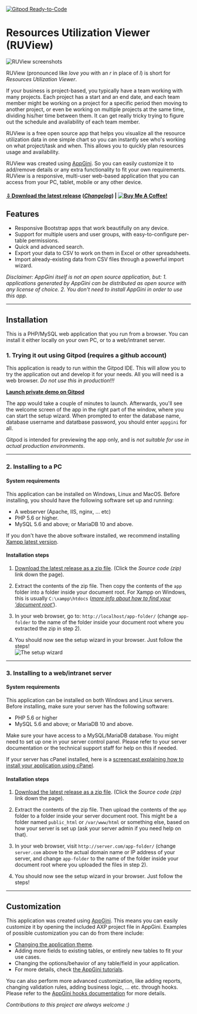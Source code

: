 [![Gitpod Ready-to-Code](https://img.shields.io/badge/Gitpod-Ready--to--Code-blue?logo=gitpod)](https://gitpod.io/#https://github.com/bigprof-software/resources-utilization-viewer) 

# Resources Utilization Viewer (RUView)

![RUView screenshots](https://cdn.bigprof.com/appgini-open-source-apps/ruview/screencast.gif)

RUView (pronounced like _love you_ with an _r_ in place of _l_) is short for _Resources Utilization Viewer_. 

If your business is project-based, you typically have a team working with many projects.
Each project has a start and an end date, and each team member might be 
working on a project for a specific period then moving to another project, 
or even be working on multiple projects at the same time, dividing his/her 
time between them. It can get really tricky trying to figure out the schedule 
and availability of each team member.

RUView is a free open source app that helps you visualize all the resource
utilization data in one simple chart so you can instantly see who's working
on what project/task and when. This allows you to quickly plan resources usage and availability.

RUView was created using [AppGini](https://bigprof.com/appgini/).
So you can easily customize it to add/remove 
details or any extra functionality to fit your own requirements. 
RUView is a responsive, multi-user web-based application that you can access from your PC, tablet, 
mobile or any other device. 

#### [⇩ Download the latest release](https://github.com/bigprof-software/resources-utilization-viewer/releases/latest) ([_Changelog_](https://github.com/bigprof-software/resources-utilization-viewer/releases)) | [![Buy Me A Coffee!](https://cdn.bigprof.com/appgini-open-source-apps/buy-me-a-coffee.png)](https://www.buymeacoffee.com/genedy) 

## Features

* Responsive Bootstrap apps that work beautifully on any device.
* Support for multiple users and user groups, with easy-to-configure per-table permissions.
* Quick and advanced search.
* Export your data to CSV to work on them in Excel or other spreadsheets.
* Import already-existing data from CSV files through a powerful import wizard.

*Disclaimer: AppGini itself is not an open source application,
but: 1. applications generated by AppGini can be distributed as open source with any
license of choice. 2. You don't need to install AppGini in order to use this app.*

---

## Installation

This is a PHP/MySQL web application that you run from a browser. You can install it either locally
on your own PC, or to a web/intranet server.

### 1. Trying it out using Gitpod (requires a github account)

This application is ready to run within the Gitpod IDE.
This will allow you to try the application out and develop it for your needs.
All you will need is a web browser. _Do not use this in production!!!_

**[Launch private demo on Gitpod](https://gitpod.io/#https://github.com/bigprof-software/resources-utilization-viewer)**

The app would take a couple of minutes to launch.
Afterwards, you'll see the welcome screen of the app in the right part of the window, where you can start the setup wizard.
When prompted to enter the database name, database username and datatbase password, you should enter `appgini` for all.

Gitpod is intended for previewing the app only, and is _not suitable for use in actual production environments_.

---

### 2. Installing to a PC

#### System requirements

This application can be installed on Windows, Linux and MacOS. Before installing,
you should have the following software set up and running:

* A webserver (Apache, IIS, nginx, ... etc)
* PHP 5.6 or higher.
* MySQL 5.6 and above; or MariaDB 10 and above.

If you don't have the above software installed, we recommend installing
[Xampp latest version](https://www.apachefriends.org/).

#### Installation steps

1. [Download the latest release as a zip file](https://github.com/bigprof-software/resources-utilization-viewer/releases/latest).
(Click the *Source code (zip)* link down the page).

2. Extract the contents of the zip file. Then copy the contents of the `app` folder into a folder inside your document root.
For Xampp on Windows, this is usually `C:\xampp\htdocs`
(*[more info about how to find your 'document root'](http://www.karelia.com/sandvox/help/z/Document_Root.html)*).

3. In your web browser, go to: `http://localhost/app-folder/`
(change `app-folder` to the name of the folder inside your document root where you extracted the zip in step 2).

4. You should now see the setup wizard in your browser. Just follow the steps!   
![The setup wizard](https://cdn.bigprof.com/appgini-open-source-apps/setup-wizard-page-1.png)

---

### 3. Installing to a web/intranet server

#### System requirements

This application can be installed on both Windows and Linux servers.
Before installing, make sure your server has the following software:

* PHP 5.6 or higher
* MySQL 5.6 and above; or MariaDB 10 and above.
	
Make sure your have access to a MySQL/MariaDB database.
You might need to set up one in your server control panel.
Please refer to your server documentation or the technical support staff for help on this if needed.

If your server has cPanel installed, here is a
[screencast explaining how to install your application using cPanel](https://bigprof.com/appgini/screencasts/how-to-upload-your-appgini-web-application-to-a-web-server-using-ftp-and-cpanel).

#### Installation steps

1. [Download the latest release as a zip file](https://github.com/bigprof-software/resources-utilization-viewer/releases/latest).
(Click the *Source code (zip)* link down the page).

2. Extract the contents of the zip file. Then upload the contents of the `app` folder to a folder inside your server document root.
This might be a folder named `public_html` or `/var/www/html` or something else, based on how your server is set up
(ask your server admin if you need help on that).

3. In your web browser, visit `http://server.com/app-folder/`
(change `server.com` above to the actual domain name or IP address of your server,
and change `app-folder` to the name of the folder inside your document root where
you uploaded the files in step 2).

4. You should now see the setup wizard in your browser. Just follow the steps!

---

## Customization

This application was created using [AppGini](https://bigprof.com/appgini). This means you can easily customize it by
opening the included AXP project file in AppGini. Examples of possible customization you can do from there include:

* [Changing the application theme](https://bigprof.com/appgini/screencasts/how-to-easily-change-your-appgini-application-theme).
* Adding more fields to existing tables, or entirely new tables to fit your use cases.
* Changing the options/behavior of any table/field in your application.
* For more details, check [the AppGini tutorials](https://bigprof.com/appgini/screencasts/).

You can also perform more advanced customization, like adding reports,
changing validation rules, adding business logic, ... etc. through hooks.
Please refer to the [AppGini hooks documentation](https://bigprof.com/appgini/help/advanced-topics/hooks)
for more details.

_Contributions to this project are always welcome :)_
